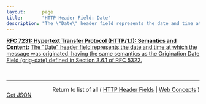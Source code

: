 ```yaml
---
layout:      page
title:       "HTTP Header Field: Date"
description: "The \"Date\" header field represents the date and time at which the message was originated, having the same semantics as the Origination Date Field (orig-date) defined in Section 3.6.1 of RFC 5322."
---
```


**[RFC 7231: Hypertext Transfer Protocol (HTTP/1.1): Semantics and Content](/specs/IETF/RFC/7231 "The Hypertext Transfer Protocol (HTTP) is an application-level protocol for distributed, collaborative, hypertext information systems. This document defines the semantics of HTTP/1.1 messages as expressed by request methods, request header fields, response status codes, and response header fields, along with the payload of messages (metadata and body content) and mechanisms for content negotiation."):** [The "Date" header field represents the date and time at which the message was originated, having the same semantics as the Origination Date Field (orig-date) defined in Section 3.6.1 of RFC 5322.](http://tools.ietf.org/html/rfc7231#section-7.1.1.2 "Read documentation for HTTP Header Field &#34;Date&#34;")

<br/>
<hr/>

<p style="float : left"><a href="Date.json" title="Get JSON representing this particular Web Concept">Get JSON</a></p>
<p style="text-align: right">Return to list of all ( <a href="../http-headers">HTTP Header Fields</a> | <a href="../">Web Concepts</a> )</p>
